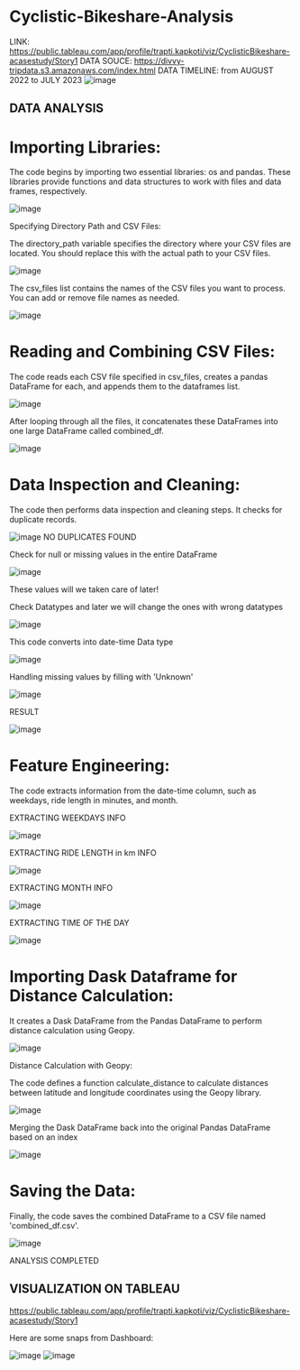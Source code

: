 # Cyclistic-Bikeshare-Analysis
LINK: https://public.tableau.com/app/profile/trapti.kapkoti/viz/CyclisticBikeshare-acasestudy/Story1
DATA SOUCE: https://divvy-tripdata.s3.amazonaws.com/index.html
DATA TIMELINE: from AUGUST 2022 to JULY 2023
![image](https://github.com/trapti099/Cyclistic-Bikeshare-Analysis/assets/63699608/7296b11a-a1ec-4676-ae8c-b9d511e401a9)

## **DATA ANALYSIS**

# Importing Libraries:

The code begins by importing two essential libraries: os and pandas. These libraries provide functions and data structures to work with files and data frames, respectively.

![image](https://github.com/trapti099/Cyclistic-Bikeshare-Analysis/assets/63699608/7c003b0e-1e58-4af9-aec0-6fb1a9624ba7)


Specifying Directory Path and CSV Files:

The directory_path variable specifies the directory where your CSV files are located. You should replace this with the actual path to your CSV files.

![image](https://github.com/trapti099/Cyclistic-Bikeshare-Analysis/assets/63699608/b6d2d181-2032-4850-b5a8-e6c40bb18390)

The csv_files list contains the names of the CSV files you want to process. You can add or remove file names as needed.

![image](https://github.com/trapti099/Cyclistic-Bikeshare-Analysis/assets/63699608/0c8b5eea-5fb7-46ef-b1e2-7f10983b4324)

# Reading and Combining CSV Files:

The code reads each CSV file specified in csv_files, creates a pandas DataFrame for each, and appends them to the dataframes list.

![image](https://github.com/trapti099/Cyclistic-Bikeshare-Analysis/assets/63699608/90ec4dbb-9667-4939-96fe-88bc86d15743)

After looping through all the files, it concatenates these DataFrames into one large DataFrame called combined_df.

![image](https://github.com/trapti099/Cyclistic-Bikeshare-Analysis/assets/63699608/26756a62-6fa3-453a-896b-e0135ce3e89c)

# Data Inspection and Cleaning:

The code then performs data inspection and cleaning steps. It checks for duplicate records.

![image](https://github.com/trapti099/Cyclistic-Bikeshare-Analysis/assets/63699608/476b23fa-0e17-4b0b-aee2-9ee12d795f49)
NO DUPLICATES FOUND


Check for null or missing values in the entire DataFrame

![image](https://github.com/trapti099/Cyclistic-Bikeshare-Analysis/assets/63699608/916b1171-0c22-4c40-9a79-26d9778ae345)

These values will we taken care of later!

Check Datatypes and later we will change the ones with wrong datatypes

![image](https://github.com/trapti099/Cyclistic-Bikeshare-Analysis/assets/63699608/aa76727d-d35f-430f-9e82-6caa424aa704)

This code converts into date-time Data type

![image](https://github.com/trapti099/Cyclistic-Bikeshare-Analysis/assets/63699608/14a06612-0763-4b51-87c0-76886850732e)

Handling missing values by filling with 'Unknown'

![image](https://github.com/trapti099/Cyclistic-Bikeshare-Analysis/assets/63699608/f948587f-63dc-45fb-b431-4f8ff87e15a1)

RESULT

![image](https://github.com/trapti099/Cyclistic-Bikeshare-Analysis/assets/63699608/9c13c93b-aa0a-4cd0-8e6e-6414b66bb0de)

# Feature Engineering:

The code extracts information from the date-time column, such as weekdays, ride length in minutes, and month.

EXTRACTING WEEKDAYS INFO

![image](https://github.com/trapti099/Cyclistic-Bikeshare-Analysis/assets/63699608/bb28fac9-d644-4843-8d37-9a778a2b0814)

EXTRACTING RIDE LENGTH in km INFO 

![image](https://github.com/trapti099/Cyclistic-Bikeshare-Analysis/assets/63699608/9b4f1b00-0479-492e-8630-274755e58450)

EXTRACTING MONTH INFO

![image](https://github.com/trapti099/Cyclistic-Bikeshare-Analysis/assets/63699608/b7902dc3-26dc-4d7f-a554-d1a1f1506461)

EXTRACTING TIME OF THE DAY

![image](https://github.com/trapti099/Cyclistic-Bikeshare-Analysis/assets/63699608/b817950b-d9ce-4b00-8050-ffd1a21611a1)

# Importing Dask Dataframe for Distance Calculation:

It creates a Dask DataFrame from the Pandas DataFrame to perform distance calculation using Geopy.

![image](https://github.com/trapti099/Cyclistic-Bikeshare-Analysis/assets/63699608/1bc977cc-34c3-4abc-8db7-404f53c6c1e4)

Distance Calculation with Geopy:

The code defines a function calculate_distance to calculate distances between latitude and longitude coordinates using the Geopy library. 

![image](https://github.com/trapti099/Cyclistic-Bikeshare-Analysis/assets/63699608/3be89885-deb8-4f80-b973-b67028fd47c3)

Merging the Dask DataFrame back into the original Pandas DataFrame based on an index

![image](https://github.com/trapti099/Cyclistic-Bikeshare-Analysis/assets/63699608/91f3c47c-eeb9-4248-bde4-6a599fc7cbb9)

# Saving the Data:

Finally, the code saves the combined DataFrame to a CSV file named 'combined_df.csv'.

![image](https://github.com/trapti099/Cyclistic-Bikeshare-Analysis/assets/63699608/1946538c-2949-4510-a743-223dd5f3f663)

ANALYSIS COMPLETED 

## **VISUALIZATION ON TABLEAU**
https://public.tableau.com/app/profile/trapti.kapkoti/viz/CyclisticBikeshare-acasestudy/Story1

Here are some snaps from Dashboard:

![image](https://github.com/trapti099/Cyclistic-Bikeshare-Analysis/assets/63699608/61aaeb1f-1424-495a-bebf-d59d2f8a9b51)
![image](https://github.com/trapti099/Cyclistic-Bikeshare-Analysis/assets/63699608/60bef6b0-3e36-4dce-af2f-f98ea85fa987)



















